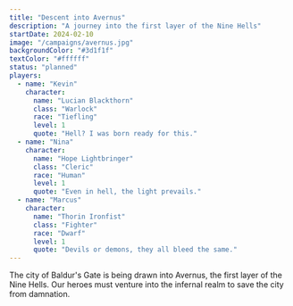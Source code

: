 ```yaml
---
title: "Descent into Avernus"
description: "A journey into the first layer of the Nine Hells"
startDate: 2024-02-10
image: "/campaigns/avernus.jpg"
backgroundColor: "#3d1f1f"
textColor: "#ffffff"
status: "planned"
players:
  - name: "Kevin"
    character:
      name: "Lucian Blackthorn"
      class: "Warlock"
      race: "Tiefling"
      level: 1
      quote: "Hell? I was born ready for this."
  - name: "Nina"
    character:
      name: "Hope Lightbringer"
      class: "Cleric"
      race: "Human"
      level: 1
      quote: "Even in hell, the light prevails."
  - name: "Marcus"
    character:
      name: "Thorin Ironfist"
      class: "Fighter"
      race: "Dwarf"
      level: 1
      quote: "Devils or demons, they all bleed the same."
---
```


The city of Baldur's Gate is being drawn into Avernus, the first layer of the Nine Hells. Our heroes must venture into the infernal realm to save the city from damnation.